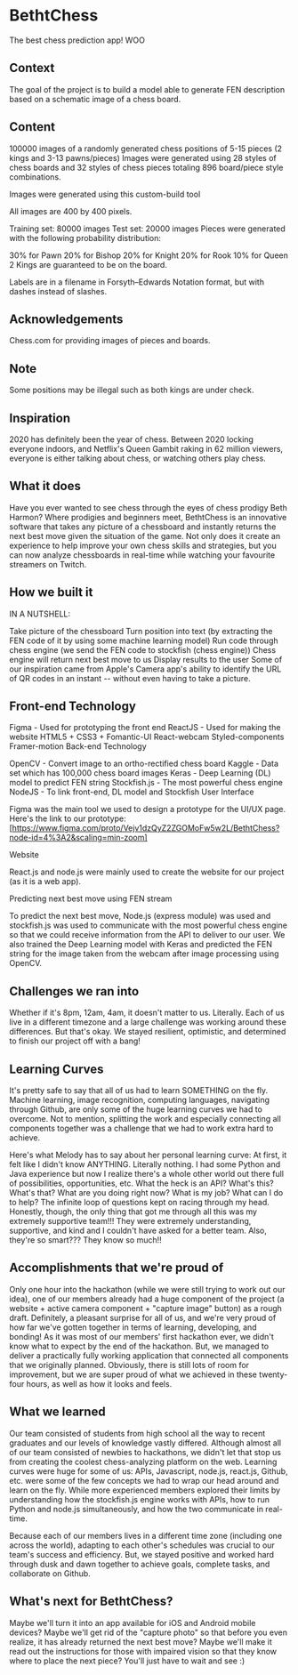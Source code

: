 # BethtChess

The best chess prediction app! WOO

## Context
The goal of the project is to build a model able to generate FEN description based on a schematic image of a chess board.

## Content
100000 images of a randomly generated chess positions of 5-15 pieces (2 kings and 3-13 pawns/pieces)
Images were generated using 28 styles of chess boards and 32 styles of chess pieces totaling 896 board/piece style combinations.

Images were generated using this custom-build tool

All images are 400 by 400 pixels.

Training set: 80000 images
Test set: 20000 images
Pieces were generated with the following probability distribution:

30% for Pawn
20% for Bishop
20% for Knight
20% for Rook
10% for Queen
2 Kings are guaranteed to be on the board.

Labels are in a filename in Forsyth–Edwards Notation format, but with dashes instead of slashes.

## Acknowledgements
Chess.com for providing images of pieces and boards.

## Note
Some positions may be illegal such as both kings are under check.

## Inspiration
2020 has definitely been the year of chess. Between 2020 locking everyone indoors, and Netflix's Queen Gambit raking in 62 million viewers, everyone is either talking about chess, or watching others play chess.

## What it does
Have you ever wanted to see chess through the eyes of chess prodigy Beth Harmon? Where prodigies and beginners meet, BethtChess is an innovative software that takes any picture of a chessboard and instantly returns the next best move given the situation of the game. Not only does it create an experience to help improve your own chess skills and strategies, but you can now analyze chessboards in real-time while watching your favourite streamers on Twitch.

## How we built it
IN A NUTSHELL:

Take picture of the chessboard
Turn position into text (by extracting the FEN code of it by using some machine learning model)
Run code through chess engine (we send the FEN code to stockfish (chess engine))
Chess engine will return next best move to us
Display results to the user
Some of our inspiration came from Apple's Camera app's ability to identify the URL of QR codes in an instant -- without even having to take a picture.

## Front-end Technology

Figma - Used for prototyping the front end
ReactJS - Used for making the website
HTML5 + CSS3 + Fomantic-UI
React-webcam
Styled-components
Framer-motion
Back-end Technology

OpenCV - Convert image to an ortho-rectified chess board
Kaggle - Data set which has 100,000 chess board images
Keras - Deep Learning (DL) model to predict FEN string
Stockfish.js - The most powerful chess engine
NodeJS - To link front-end, DL model and Stockfish
User Interface

Figma was the main tool we used to design a prototype for the UI/UX page. Here's the link to our prototype: [https://www.figma.com/proto/Vejv1dzQyZ2ZGOMoFw5w2L/BethtChess?node-id=4%3A2&scaling=min-zoom]

Website

React.js and node.js were mainly used to create the website for our project (as it is a web app).

Predicting next best move using FEN stream

To predict the next best move, Node.js (express module) was used and stockfish.js was used to communicate with the most powerful chess engine so that we could receive information from the API to deliver to our user. We also trained the Deep Learning model with Keras and predicted the FEN string for the image taken from the webcam after image processing using OpenCV.

## Challenges we ran into
Whether if it's 8pm, 12am, 4am, it doesn't matter to us. Literally. Each of us live in a different timezone and a large challenge was working around these differences. But that's okay. We stayed resilient, optimistic, and determined to finish our project off with a bang!

## Learning Curves 
It's pretty safe to say that all of us had to learn SOMETHING on the fly. Machine learning, image recognition, computing languages, navigating through Github, are only some of the huge learning curves we had to overcome. Not to mention, splitting the work and especially connecting all components together was a challenge that we had to work extra hard to achieve.

Here's what Melody has to say about her personal learning curve: At first, it felt like I didn't know ANYTHING. Literally nothing. I had some Python and Java experience but now I realize there's a whole other world out there full of possibilities, opportunities, etc. What the heck is an API? What's this? What's that? What are you doing right now? What is my job? What can I do to help? The infinite loop of questions kept on racing through my head. Honestly, though, the only thing that got me through all this was my extremely supportive team!!! They were extremely understanding, supportive, and kind and I couldn't have asked for a better team. Also, they're so smart??? They know so much!!

## Accomplishments that we're proud of
Only one hour into the hackathon (while we were still trying to work out our idea), one of our members already had a huge component of the project (a website + active camera component + "capture image" button) as a rough draft. Definitely, a pleasant surprise for all of us, and we're very proud of how far we've gotten together in terms of learning, developing, and bonding! As it was most of our members' first hackathon ever, we didn't know what to expect by the end of the hackathon. But, we managed to deliver a practically fully working application that connected all components that we originally planned. Obviously, there is still lots of room for improvement, but we are super proud of what we achieved in these twenty-four hours, as well as how it looks and feels.

## What we learned
Our team consisted of students from high school all the way to recent graduates and our levels of knowledge vastly differed. Although almost all of our team consisted of newbies to hackathons, we didn't let that stop us from creating the coolest chess-analyzing platform on the web. Learning curves were huge for some of us: APIs, Javascript, node.js, react.js, Github, etc. were some of the few concepts we had to wrap our head around and learn on the fly. While more experienced members explored their limits by understanding how the stockfish.js engine works with APIs, how to run Python and node.js simultaneously, and how the two communicate in real-time.

Because each of our members lives in a different time zone (including one across the world), adapting to each other's schedules was crucial to our team's success and efficiency. But, we stayed positive and worked hard through dusk and dawn together to achieve goals, complete tasks, and collaborate on Github.

## What's next for BethtChess?
Maybe we'll turn it into an app available for iOS and Android mobile devices? Maybe we'll get rid of the "capture photo" so that before you even realize, it has already returned the next best move? Maybe we'll make it read out the instructions for those with impaired vision so that they know where to place the next piece? You'll just have to wait and see :)
